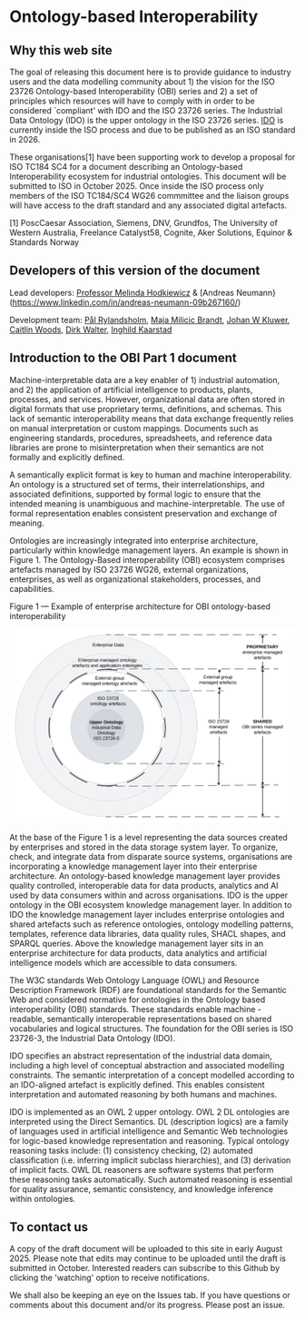 # Ontology-based Interoperability

## Why this web site

The goal of releasing this document here is to provide guidance to industry users and the data modelling community about 1) the vision for the ISO 23726 Ontology-based Interoperability (OBI) series and 2) a set of principles which resources will have to comply with in order to be considered `compliant' with IDO and the ISO 23726 series. The Industrial Data Ontology (IDO) is the upper ontology in the ISO 23726 series. [IDO](https://rds.posccaesar.org/ontology/lis14/) is currently inside the ISO process and due to be published as an ISO standard in 2026. 

These organisations[1] have been supporting work to develop a proposal for ISO TC184 SC4 for a document describing an Ontology-based Interoperability ecosystem for industrial ontologies. This document will be submitted to ISO in October 2025. Once inside the ISO process only members of the ISO TC184/SC4 WG26 commmittee and the liaison groups will have access to the draft standard and any associated digital artefacts. 

[1] PoscCaesar Association, Siemens, DNV, Grundfos, The University of Western Australia, Freelance Catalyst58, Cognite, Aker Solutions, Equinor & Standards Norway

## Developers of this version of the document

Lead developers: [Professor Melinda Hodkiewicz](https://www.linkedin.com/in/melinda-hodkiewicz-b6bbba7/)  & [Andreas Neumann}(https://www.linkedin.com/in/andreas-neumann-09b267160/) 

Development team: [Pål Rylandsholm](https://www.linkedin.com/in/prylandsholm/), [Maja Milicic Brandt](https://www.linkedin.com/in/majamilicicbrandt/), [Johan W Kluwer](https://www.linkedin.com/in/johanwkluwer/), [Caitlin Woods](https://www.linkedin.com/in/caitlin-woods/), [Dirk Walter](https://www.linkedin.com/in/dirk-walther/), [Inghild Kaarstad](https://www.linkedin.com/in/inghild-kaarstad-936734a/) 

## Introduction to the OBI Part 1 document

Machine-interpretable data are a key enabler of 1) industrial automation, and 2) the application of artificial intelligence to products, plants, processes, and services. However, organizational data are often stored in digital formats that use proprietary terms, definitions, and schemas. This lack of semantic interoperability means that data exchange frequently relies on manual interpretation or custom mappings. Documents such as engineering standards, procedures, spreadsheets, and reference data libraries are prone to misinterpretation when their semantics are not formally and explicitly defined.

A semantically explicit format is key to human and machine interoperability. An ontology is a structured set of terms, their interrelationships, and associated definitions, supported by formal logic to ensure that the intended meaning is unambiguous and machine-interpretable. The use of formal representation enables consistent preservation and exchange of meaning.

Ontologies are increasingly integrated into enterprise architecture, particularly within knowledge management layers. An example is shown in Figure 1. The Ontology-Based interoperability (OBI) ecosystem comprises artefacts managed by ISO 23726 WG26, external organizations, enterprises, as well as organizational stakeholders, processes, and capabilities.

Figure 1 — Example of enterprise architecture for OBI ontology-based interoperability

![Figure 1 — Example of enterprise architecture for OBI ontology-based interoperability](https://github.com/PCA-POSC-Caesar-Association/Public_ISO23726-1/blob/main/images/OBI_ecosystem.jpeg)


At the base of the Figure 1 is a level representing the data sources created by enterprises and stored in the data storage system layer. To organize, check, and integrate data from disparate source systems, organisations are incorporating a knowledge management layer into their enterprise architecture. An ontology-based knowledge management layer provides quality controlled, interoperable data for data products, analytics and AI used by data consumers within and across organisations. IDO is the upper ontology in the OBI ecosystem knowledge management layer. In addition to IDO the knowledge management layer includes enterprise ontologies and shared artefacts such as reference ontologies, ontology modelling patterns, templates, reference data libraries, data quality rules, SHACL shapes, and SPARQL queries. Above the knowledge management layer sits in an enterprise architecture for data products, data analytics and artificial intelligence models which are accessible to data consumers.

The W3C standards Web Ontology Language (OWL) and Resource Description Framework (RDF) are foundational standards for the Semantic Web and considered normative for ontologies in the Ontology based interoperability (OBI) standards. These standards enable machine -readable, semantically interoperable representations based on shared vocabularies and logical structures. The foundation for the OBI series is ISO 23726-3, the Industrial Data Ontology (IDO).

IDO specifies an abstract representation of the industrial data domain, including a high level of conceptual abstraction and associated modelling constraints. The semantic interpretation of a concept modelled according to an IDO-aligned artefact is explicitly defined. This enables consistent interpretation and automated reasoning by both humans and machines.

IDO is implemented as an OWL 2 upper ontology. OWL 2 DL ontologies are interpreted using the Direct Semantics. DL (description logics) are a family of languages used in artificial intelligence and Semantic Web technologies for logic-based knowledge representation and reasoning. Typical ontology reasoning tasks include: (1) consistency checking, (2) automated classification (i.e. inferring implicit subclass hierarchies), and (3) derivation of implicit facts. OWL DL reasoners are software systems that perform these reasoning tasks automatically. Such automated reasoning is essential for quality assurance, semantic consistency, and knowledge inference within ontologies.

## To contact us
A copy of the draft document will be uploaded to this site in early August 2025. Please note that edits may continue to be uploaded until the draft is submitted in October. Interested readers can subscribe to this Github by clicking the 'watching' option to receive notifications.

We shall also be keeping an eye on the Issues tab. If you have questions or comments about this document and/or its progress. Please post an issue.
